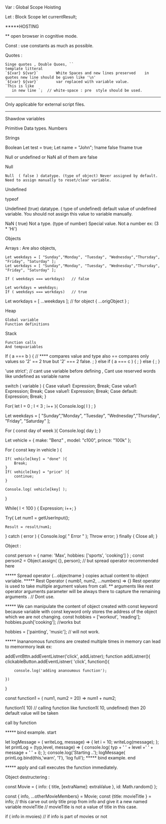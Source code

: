 Var   : Global Scope   Hoisting

Let   : Block Scope    let currentResult; 



*****HOSTING

** open browser in cognitive mode.

Const : use constants as much as possible.

Quotes :

	Singe quotes , Double Quoes, `` 
    template litteral     
	`${var} ${var}`        White Spaces and new lines preserved    in quotes new line should be given like '\n'
    `${var} ${var}`        var replaced with variable value.
    `This is like 
       in new line `;  // white-space : pre  style should be used.
       
*****************    
Only applicable for external script files.
<script src="path/script.js"  defer>   Load In parallel to html parsing and waits to execute
<script src="path/script.js"  async>   Load In parallel to html parsing does not wait to execute 
                                        order of script execution not guaranteed even they placed one after other.
if we combine inline script with src= then inline script will be ignored.
    <script src="file.js">
        alert('hi');  // this will be ignored.
    </script>
	
*****************
Shawdow variables

Primitive  Data types.
Numbers


Strings


Boolean
			Let  test = true;
			Let name = "John";
			!name   false   !!name true

Null or undefined or NaN all of them are false

Null

	Null  ( false ) datatype. (type of object) Never assigned by default. Need to assign manually to reset/clear variable.

Undefined

typeof

Undefined  (true) datatype. ( type of undefined) default value of undefined variable. You should not assign this value to variable manually.




NaN    ( true)  Not a type. (type of number) Special value. Not a number ex: (3 * 'Hi')

Objects


Arrays  :
	Are also objects,   

	Let weekdays = [ "Sunday","Monday", "Tuesday", "Wednesday","Thursday", "Friday", "Saturday" ];
	Let workdays = [ "Sunday","Monday", "Tuesday", "Wednesday","Thursday", "Friday", "Saturday" ];
	
	If ( weekdays === workdays)   // false
	
	Let workdays = weekdays;
	If ( weekdays === workdays)   // true 
	
Let workdays = [ …weekdays ];    // for object { …origObject } ;

Heap 

    Global variable
    Function definitions


Stack

    Function calls
    And tempvariables






If ( a === b ) {   // **** compares value and type also == compares only values so '2' == 2 true but '2' === 2 false.
;
} else if (  a === c ) {
;
} else {
;
}


'use strict'; 
//  cant use variable before defining , Cant use reserved words like undefined as variable name

 switch ( variable ) {
	Case  value1: 
		Expression;
	   Break;
	Case  value1: 
		Expression;
	   Break;
	Case  value1: 
		Expression;
	   Break;
	Case default:
	   Expression;
	   Break;
 }

For( let I = 0 ; I < 3 ; i++ ){
	Console.log( I ) ;
}


Let weekdays = [ "Sunday","Monday", "Tuesday", "Wednesday","Thursday", "Friday", "Saturday" ];

For ( const day of week ){
	Console.log( day );
}

Let vehicle =  { make: "Benz" , model: "c100", prince: "100k" };

For ( const key in vehicle ) {
	
	If( vehicle[key] = "done" ){
		Break;
	}
	If( vehicle[key] = "price" ){
		continue;
	}
	
	Console.log( vehicle[key] );
}

While( I < 100 ) {
	Expression;
	i++;
}

Try{
	Let num1 = getUserInput();
	
	Result = result/num1;
} catch ( error ) {
	Console.log( " Error " );
	Throw error;
} finally {
	Close all;
}

Object : 

const person = { name: 'Max', hobbies: ['sports', 'cooking'] } ;
const person2 = Object.assign( {}, person);  // but spread operator recommended here

***** Spread operator {...objectname }  copies actual content to object variable.
***** Rest Operator ( numb1, num2, ...numbers) =>  {}  Rest operator is used to take multiple argument values from call.
**  arguments  like rest operator arguments parameter will be always there to capture the remaining arguments . // Dont use.



***** We can manipulate the content of object created with const keyword 
because variable with const keyword only stores the address of the object which we are not changing.
const hobbies = ['workout', 'reading'];
hobbies.push['cooking'];  //works but

hobbies = ['painting', 'music'];  // will not work.

***** Inananomous functions are created multiple times in memory can lead to memormory leak
ex:

addEvntBttn.addEventListner('click', addListner);
function addListner(){
    clickableButton.addEventListner( 'click', function(){

        console.log('adding ananoumous function');

    })
}

const function1 = ( num1, num2 = 20) => num1 + num2;

function1( 10)  // calling function like function1( 10, undefined) then 20 default value will be taken 

call by function

***** bind example. start

let logMessage = ( writeLog, message) => {
    let i = 10;
    writeLog(message);
};    
let printLog = (typ,level, message) => {
    console.log( typ + '  ' + level +' ' + message + ' ' + i);
};
console.log('Starting ..');
logMessage( printLog.bind(this,'warn', '1'), 'log full');
***** bind example. end

***** apply and call executes the function immediately.




Object destructering :

const Movie = {
    info: {
      title,
      [extraName]: extraValue
    },
    id: Math.random()
  };

  const { info, ...otherMovieMembers} = Movie;
  const {title: movieTitle } = info;  // this carve out only title prop from info and give it a new named variable movieTitle 
                                       // movieTitle is not a value of title in this case.

if ( info in mvoies) // if info is part of movies or not
   



